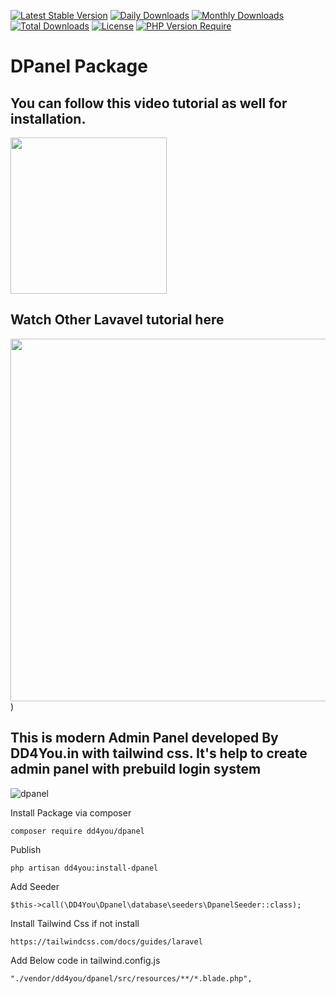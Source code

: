 [![Latest Stable Version](http://poser.pugx.org/dd4you/dpanel/v)](https://packagist.org/packages/dd4you/dpanel)
[![Daily Downloads](http://poser.pugx.org/dd4you/dpanel/d/daily)](https://packagist.org/packages/dd4you/dpanel)
[![Monthly Downloads](http://poser.pugx.org/dd4you/dpanel/d/monthly)](https://packagist.org/packages/dd4you/dpanel)
[![Total Downloads](http://poser.pugx.org/dd4you/dpanel/downloads)](https://packagist.org/packages/dd4you/dpanel)
[![License](http://poser.pugx.org/dd4you/dpanel/license)](https://packagist.org/packages/dd4you/dpanel)
[![PHP Version Require](http://poser.pugx.org/dd4you/dpanel/require/php)](https://packagist.org/packages/dd4you/dpanel)

# DPanel Package

## You can follow this video tutorial as well for installation.

[<img src="https://img.youtube.com/vi/MYtUdT-vPBI/0.jpg" width="250">](https://youtu.be/MYtUdT-vPBI)

## Watch Other Lavavel tutorial here

[<img src="https://img.youtube.com/vi/MYtUdT-vPBI/0.jpg" width="580">](https://www.youtube.com/channel/UCJow0oaJRC3dWIXIdVcm6Qg?sub_confirmation=1))

## This is modern Admin Panel developed By DD4You.in with tailwind css. It's help to create admin panel with prebuild login system

![dpanel](https://user-images.githubusercontent.com/41217230/209454903-0a8692ff-f9c0-481f-975a-a2cc3f86920a.png)

Install Package via composer

    composer require dd4you/dpanel

Publish

    php artisan dd4you:install-dpanel

Add Seeder

    $this->call(\DD4You\Dpanel\database\seeders\DpanelSeeder::class);

Install Tailwind Css if not install

    https://tailwindcss.com/docs/guides/laravel

Add Below code in tailwind.config.js

    "./vendor/dd4you/dpanel/src/resources/**/*.blade.php",
